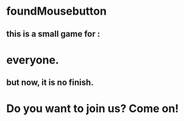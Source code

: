 # foundMousebutton
## this is a small game for :
#                             everyone.

## but now, it is no finish. 
# Do you want to join us? Come on!
